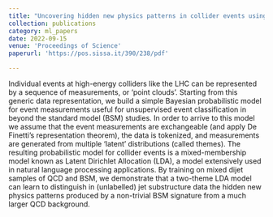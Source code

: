 ```yaml
---
title: "Uncovering hidden new physics patterns in collider events using Bayesian probabilistic models"
collection: publications
category: ml_papers
date: 2022-09-15
venue: 'Proceedings of Science'
paperurl: 'https://pos.sissa.it/390/238/pdf'

---
```

Individual events at high-energy colliders like the LHC can be represented by a sequence of measurements, or ‘point clouds’. Starting from this generic data representation, we build a simple Bayesian probabilistic model for event measurements useful for unsupervised event classification in beyond the standard model (BSM) studies. In order to arrive to this model we assume that the event measurements are exchangeable (and apply De Finetti’s representation theorem), the data is tokenized, and measurements are generated from multiple ‘latent’ distributions (called themes). The resulting probabilistic model for collider events is a mixed-membership model known as Latent Dirichlet Allocation (LDA), a model extensively used in natural language processing applications. By training on mixed dijet samples of QCD and BSM, we demonstrate that a two-theme LDA model can learn to distinguish in (unlabelled) jet substructure data the hidden new physics patterns produced by a non-trivial BSM signature from a much larger QCD background.